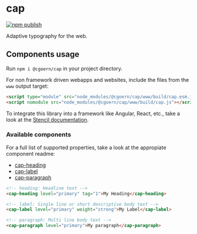 # cap

[![npm publish](https://github.com/cgoern/cap/actions/workflows/npm-publish.yml/badge.svg?branch=main)](https://github.com/cgoern/cap/actions/workflows/npm-publish.yml)

Adaptive typography for the web.

## Components usage

Run `npm i @cgoern/cap` in your project directory.

For non framework driven webapps and websites, include the files from the `www` output target:
```html
<script type="module" src="node_modules/@cgoern/cap/www/build/cap.esm.js"></script>
<script nomodule src="node_modules/@cgoern/cap/www/build/cap.js"></script>
```

To integrate this library into a framework like Angular, React, etc., take a look at the [Stencil documentation](https://stenciljs.com/docs/overview).

### Available components

For a full list of supported properties, take a look at the appropiate component readme:
- [cap-heading](https://github.com/cgoern/cap/blob/main/src/components/cap-heading/readme.md)
- [cap-label](https://github.com/cgoern/cap/blob/main/src/components/cap-label/readme.md)
- [cap-paragraph](https://github.com/cgoern/cap/blob/main/src/components/cap-paragraph/readme.md)

```html
<!-- heading: Headline text -->
<cap-heading level="primary" tag="1">My Heading</cap-heading>
```

```html
<!-- label: Single line or short descriptive body text -->
<cap-label level="primary" weight="strong">My Label</cap-label>
```

```html
<!-- paragraph: Multi line body text -->
<cap-paragraph level="primary">My paragraph</cap-paragraph>
```
